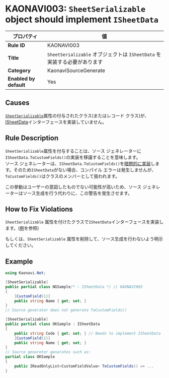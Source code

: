 # KAONAVI003: `SheetSerializable` object should implement `ISheetData`

| プロパティ              | 値                                                                   |
|------------------------|----------------------------------------------------------------------|
| **Rule ID**            | KAONAVI003                                                           |
| **Title**              | `SheetSerializable` オブジェクトは `ISheetData` を実装する必要があります |
| **Category**           | KaonaviSourceGenerate                                                |
| **Enabled by default** | Yes                                                                  |

## Causes

[`SheetSerializable`](../../src/Kaonavi.NET.Core/SheetSerializableAttribute.cs)属性の付与されたクラス(またはレコード クラス)が、[ISheetData](../../src/Kaonavi.NET.Core/ISheetData.cs)インターフェースを実装していません。

## Rule Description

`SheetSerializable`属性を付与することは、ソース ジェネレーターに`ISheetData.ToCustomFields()`の実装を移譲することを意味します。  
ソース ジェネレーターは、`ISheetData.ToCustomFields()`を[暗黙的に実装](https://learn.microsoft.com/dotnet/csharp/programming-guide/interfaces/explicit-interface-implementation)します。そのため`ISheetData`がない場合、コンパイル エラーは発生しませんが、`ToCustomFields()`はクラスのメンバーとして扱われます。

この挙動はユーザーの意図したものでない可能性が高いため、ソース ジェネレーターはソース生成を行う代わりに、この警告を発生させます。

## How to Fix Violations

`SheetSerializable` 属性を付けたクラスで`ISheetData`インターフェースを実装します。([例](#example)を参照)

もしくは、`SheetSerializable` 属性を削除して、ソース生成を行わないよう明示してください。

## Example

```csharp
using Kaonavi.Net;

[SheetSerializable]
public partial class NGSample/* : ISheetData */ // KAONAVI003
{
    [CustomField(1)]
    public string Name { get; set; }
}
// Source generator does not generate ToCustomFields()

[SheetSerializable]
public partial class OKSample : ISheetData
{
    public string Code { get; set; } // Needs to implement ISheetData
    [CustomField(1)]
    public string Name { get; set; }
}
// Source genaretor genarates such as:
partial class OKSample
{
    public IReadOnlyList<CustomFieldValue> ToCustomFields() => ...
}
```
